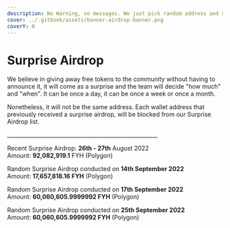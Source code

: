 ```yaml
---
description: No Warning, no messages. We just pick random address and send to them
cover: ../.gitbook/assets/banner-airdrop-banner.png
coverY: 0
---
```


# Surprise Airdrop

We believe in giving away free tokens to the community without having to announce it, it will come as a surprise and the team will decide "how much" and "when". It can be once a day, it can be once a week or once a month.

Nonetheless, it will not be the same address. Each wallet address that previously received a surprise airdrop, will be blocked from our Surprise Airdrop list.

\_\_\_\_\_\_\_\_\_\_\_\_\_\_\_\_\_\_\_\_\_\_\_\_\_\_\_\_\_\_\_\_\_\_\_\_\_\_\_\_\_\_\_\_\_\_\_\_\_\_\_\_\_\_\_

Recent Surprise Airdrop: **26th - 27th** August 2022 \
Amount: **92,082,919.1** FYH (Polygon)

Random Surprise Airdrop conducted on **14th September 2022**\
Amount: **17,657,818.16 FYH** (Polygon)

Random Surprise Airdrop conducted on **17th September 2022**\
Amount: **60,060,605.9999992 FYH** (Polygon)

Random Surprise Airdrop conducted on **25th September 2022**\
Amount: **60,060,605.9999992 FYH** (Polygon)

